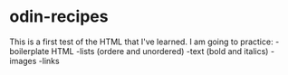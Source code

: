 # odin-recipes
This is a first test of the HTML that I've learned. I am going to practice:
 -boilerplate HTML
 -lists (ordere and unordered)
 -text (bold and italics)
 -images
 -links
